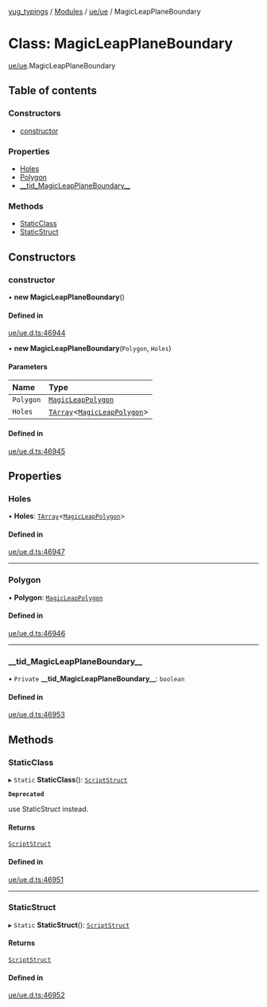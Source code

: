 [yug_typings](../README.md) / [Modules](../modules.md) / [ue/ue](../modules/ue_ue.md) / MagicLeapPlaneBoundary

# Class: MagicLeapPlaneBoundary

[ue/ue](../modules/ue_ue.md).MagicLeapPlaneBoundary

## Table of contents

### Constructors

- [constructor](ue_ue.MagicLeapPlaneBoundary.md#constructor)

### Properties

- [Holes](ue_ue.MagicLeapPlaneBoundary.md#holes)
- [Polygon](ue_ue.MagicLeapPlaneBoundary.md#polygon)
- [\_\_tid\_MagicLeapPlaneBoundary\_\_](ue_ue.MagicLeapPlaneBoundary.md#__tid_magicleapplaneboundary__)

### Methods

- [StaticClass](ue_ue.MagicLeapPlaneBoundary.md#staticclass)
- [StaticStruct](ue_ue.MagicLeapPlaneBoundary.md#staticstruct)

## Constructors

### constructor

• **new MagicLeapPlaneBoundary**()

#### Defined in

[ue/ue.d.ts:46944](https://github.com/YugMetaverse/yug_typings/blob/25cad34/ue/ue.d.ts#L46944)

• **new MagicLeapPlaneBoundary**(`Polygon`, `Holes`)

#### Parameters

| Name | Type |
| :------ | :------ |
| `Polygon` | [`MagicLeapPolygon`](ue_ue.MagicLeapPolygon.md) |
| `Holes` | [`TArray`](../interfaces/ue_puerts.TArray.md)<[`MagicLeapPolygon`](ue_ue.MagicLeapPolygon.md)\> |

#### Defined in

[ue/ue.d.ts:46945](https://github.com/YugMetaverse/yug_typings/blob/25cad34/ue/ue.d.ts#L46945)

## Properties

### Holes

• **Holes**: [`TArray`](../interfaces/ue_puerts.TArray.md)<[`MagicLeapPolygon`](ue_ue.MagicLeapPolygon.md)\>

#### Defined in

[ue/ue.d.ts:46947](https://github.com/YugMetaverse/yug_typings/blob/25cad34/ue/ue.d.ts#L46947)

___

### Polygon

• **Polygon**: [`MagicLeapPolygon`](ue_ue.MagicLeapPolygon.md)

#### Defined in

[ue/ue.d.ts:46946](https://github.com/YugMetaverse/yug_typings/blob/25cad34/ue/ue.d.ts#L46946)

___

### \_\_tid\_MagicLeapPlaneBoundary\_\_

• `Private` **\_\_tid\_MagicLeapPlaneBoundary\_\_**: `boolean`

#### Defined in

[ue/ue.d.ts:46953](https://github.com/YugMetaverse/yug_typings/blob/25cad34/ue/ue.d.ts#L46953)

## Methods

### StaticClass

▸ `Static` **StaticClass**(): [`ScriptStruct`](ue_ue.ScriptStruct.md)

**`Deprecated`**

use StaticStruct instead.

#### Returns

[`ScriptStruct`](ue_ue.ScriptStruct.md)

#### Defined in

[ue/ue.d.ts:46951](https://github.com/YugMetaverse/yug_typings/blob/25cad34/ue/ue.d.ts#L46951)

___

### StaticStruct

▸ `Static` **StaticStruct**(): [`ScriptStruct`](ue_ue.ScriptStruct.md)

#### Returns

[`ScriptStruct`](ue_ue.ScriptStruct.md)

#### Defined in

[ue/ue.d.ts:46952](https://github.com/YugMetaverse/yug_typings/blob/25cad34/ue/ue.d.ts#L46952)
